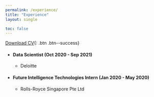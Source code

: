 ```yaml
---
permalink: /experience/
title: "Experience"
layout: single

toc: false
---
```



[<i class="fas fa-download"></i> Download CV](https://github.com/shannonhsq/shannonhsq.github.io/blob/gh-pages/download/CV-Shannon.pdf){: .btn .btn--success}


* #### Data Scientist (Oct 2020 - Sep 2021)
  *   Deloitte 


* #### Future Intelligence Technologies Intern (Jan 2020 - May 2020)
  *   Rolls-Royce Singapore Pte Ltd 

